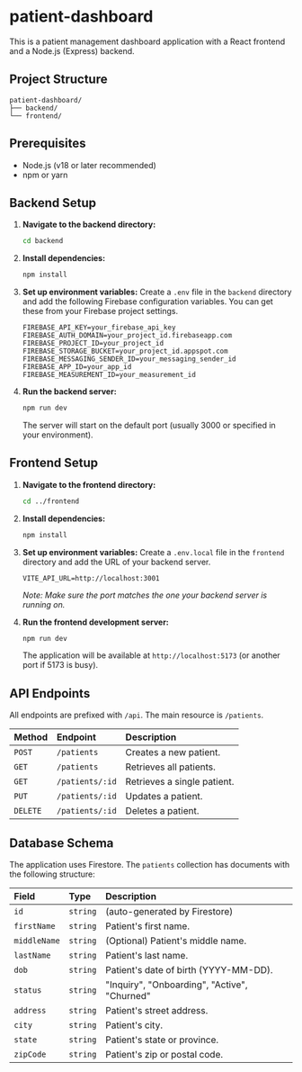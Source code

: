 # patient-dashboard

This is a patient management dashboard application with a React frontend and a Node.js (Express) backend.

## Project Structure

```
patient-dashboard/
├── backend/
└── frontend/
```

## Prerequisites

- Node.js (v18 or later recommended)
- npm or yarn

## Backend Setup

1.  **Navigate to the backend directory:**
    ```bash
    cd backend
    ```

2.  **Install dependencies:**
    ```bash
    npm install
    ```

3.  **Set up environment variables:**
    Create a `.env` file in the `backend` directory and add the following Firebase configuration variables. You can get these from your Firebase project settings.

    ```
    FIREBASE_API_KEY=your_firebase_api_key
    FIREBASE_AUTH_DOMAIN=your_project_id.firebaseapp.com
    FIREBASE_PROJECT_ID=your_project_id
    FIREBASE_STORAGE_BUCKET=your_project_id.appspot.com
    FIREBASE_MESSAGING_SENDER_ID=your_messaging_sender_id
    FIREBASE_APP_ID=your_app_id
    FIREBASE_MEASUREMENT_ID=your_measurement_id
    ```

4.  **Run the backend server:**
    ```bash
    npm run dev
    ```
    The server will start on the default port (usually 3000 or specified in your environment).

## Frontend Setup

1.  **Navigate to the frontend directory:**
    ```bash
    cd ../frontend
    ```

2.  **Install dependencies:**
    ```bash
    npm install
    ```

3.  **Set up environment variables:**
    Create a `.env.local` file in the `frontend` directory and add the URL of your backend server.

    ```
    VITE_API_URL=http://localhost:3001
    ```
    *Note: Make sure the port matches the one your backend server is running on.*

4.  **Run the frontend development server:**
    ```bash
    npm run dev
    ```
    The application will be available at `http://localhost:5173` (or another port if 5173 is busy).

## API Endpoints

All endpoints are prefixed with `/api`. The main resource is `/patients`.

| Method   | Endpoint          | Description                 |
| :------- | :---------------- | :-------------------------- |
| `POST`   | `/patients`       | Creates a new patient.      |
| `GET`    | `/patients`       | Retrieves all patients.     |
| `GET`    | `/patients/:id`   | Retrieves a single patient. |
| `PUT`    | `/patients/:id`   | Updates a patient.          |
| `DELETE` | `/patients/:id`   | Deletes a patient.          |

## Database Schema

The application uses Firestore. The `patients` collection has documents with the following structure:

| Field        | Type     | Description                                |
| :----------- | :------- | :----------------------------------------- |
| `id`         | `string` | (auto-generated by Firestore)              |
| `firstName`  | `string` | Patient's first name.                      |
| `middleName` | `string` | (Optional) Patient's middle name.          |
| `lastName`   | `string` | Patient's last name.                       |
| `dob`        | `string` | Patient's date of birth (YYYY-MM-DD).      |
| `status`     | `string` | "Inquiry", "Onboarding", "Active", "Churned" |
| `address`    | `string` | Patient's street address.                  |
| `city`       | `string` | Patient's city.                            |
| `state`      | `string` | Patient's state or province.               |
| `zipCode`    | `string` | Patient's zip or postal code.              |
